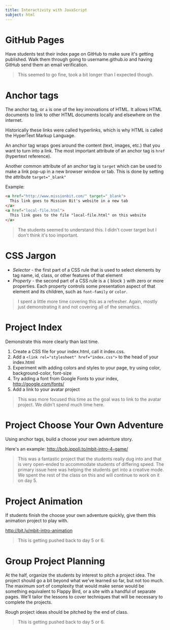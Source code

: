 ```yaml
---
title: Interactivity with JavaScript
subject: html
---
```


# GitHub Pages

Have students test their index page on GitHub to make sure it's
getting published. Walk them through going to username.github.io
and having GitHub send them an email verification.

> This seemed to go fine, took a bit longer than I expected though.

# Anchor tags

The anchor tag, or `a` is one of the key innovations of HTML. It
allows HTML documents to link to other HTML documents locally
and elsewhere on the internet.

Historically these links were called hyperlinks, which is why
HTML is called the HyperText Markup Language.

An anchor tag wraps goes around the content (text, images, etc.)
that you want to turn into a link. The most important attribute
of an anchor tag is `href` (hypertext reference).

Another common attribute of an anchor tag is `target` which can
be used to make a link pop-up in a new browser window or tab.
This is done by setting the attribute `target="_blank"`

Example:

```html
<a href="http://www.missionbit.com/" target="_blank">
  This link goes to Mission Bit's website in a new tab
</a>
<a href="local-file.html">
  This link goes to the file "local-file.html" on this website
</a>
```

> The students seemed to understand this. I didn't cover target but
> I don't think it's too important.

# CSS Jargon

* *Selector* - the first part of a CSS rule that is used to select
  elements by tag name, id, class, or other features of that
  element
* *Property* - the second part of a CSS rule is a `{` block `}` with
  zero or more properties. Each property controls some presentation
  aspect of that element and its children, such as `font-family` or
  `color`.

> I spent a little more time covering this as a refresher. Again,
> mostly just demonstrating it and not covering all of the semantics.

# Project Index

Demonstrate this more clearly than last time.

1. Create a CSS file for your index.html, call it index.css.
2. Add a `<link rel="stylesheet" href="index.css">` to the head of
   your index.html
3. Experiment with adding colors and styles to your page, try
   using color, background-color, font-size
4. Try adding a font from Google Fonts to your index,
   http://google.com/fonts/
5. Add a link to your avatar project

> This was more focused this time as the goal was to link to the
> avatar project. We didn't spend much time here.

# Project Choose Your Own Adventure

Using anchor tags, build a choose your own adventure story.

Here's an example:
http://bob.ippoli.to/mbit-intro-4-game/

> This was a fantastic project that the students really dug into
> and that is very open-ended to accommodate students of differing
> speed. The primary issue here was helping
> the students get into a creative mode. We spent the rest of the
> class on this and will continue to work on it on day 5.

# Project Animation

If students finish the choose your own adventure quickly, give them
this animation project to play with.

http://bit.ly/mbit-intro-animation

> This is getting pushed back to day 5 or 6.

# Group Project Planning

At the half, organize the students by interest to pitch a project
idea. The project should go a bit beyond what we've learned so far,
but not too much. The maximum sort of complexity that would make sense
would be something equivalent to Flappy Bird, or a site with a handful
of separate pages. We'll tailor the lessons to cover techniques that
will be necessary to complete the projects.

Rough project ideas should be pitched by the end of class.

> This is getting pushed back to day 5 or 6.
